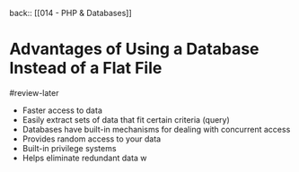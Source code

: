 back:: [[014 - PHP & Databases]]

# Advantages of Using a Database Instead of a Flat File
#review-later 


- Faster access to data
- Easily extract sets of data that fit certain criteria (query)
- Databases have built-in mechanisms for dealing with concurrent access
- Provides random access to your data
- Built-in privilege systems
- Helps eliminate redundant data
w